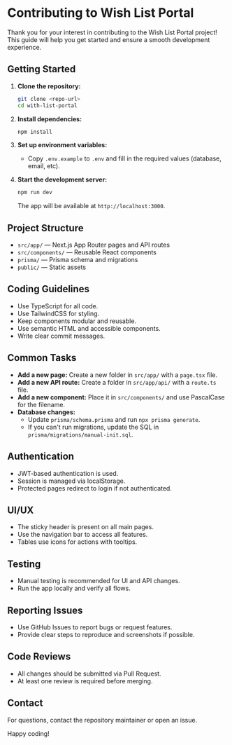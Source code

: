# Contributing to Wish List Portal

Thank you for your interest in contributing to the Wish List Portal project! This guide will help you get started and ensure a smooth development experience.

## Getting Started

1. **Clone the repository:**
   ```sh
   git clone <repo-url>
   cd with-list-portal
   ```
2. **Install dependencies:**
   ```sh
   npm install
   ```
3. **Set up environment variables:**
   - Copy `.env.example` to `.env` and fill in the required values (database, email, etc).

4. **Start the development server:**
   ```sh
   npm run dev
   ```
   The app will be available at `http://localhost:3000`.

## Project Structure

- `src/app/` — Next.js App Router pages and API routes
- `src/components/` — Reusable React components
- `prisma/` — Prisma schema and migrations
- `public/` — Static assets

## Coding Guidelines

- Use TypeScript for all code.
- Use TailwindCSS for styling.
- Keep components modular and reusable.
- Use semantic HTML and accessible components.
- Write clear commit messages.

## Common Tasks

- **Add a new page:** Create a new folder in `src/app/` with a `page.tsx` file.
- **Add a new API route:** Create a folder in `src/app/api/` with a `route.ts` file.
- **Add a new component:** Place it in `src/components/` and use PascalCase for the filename.
- **Database changes:**
  - Update `prisma/schema.prisma` and run `npx prisma generate`.
  - If you can't run migrations, update the SQL in `prisma/migrations/manual-init.sql`.

## Authentication
- JWT-based authentication is used.
- Session is managed via localStorage.
- Protected pages redirect to login if not authenticated.

## UI/UX
- The sticky header is present on all main pages.
- Use the navigation bar to access all features.
- Tables use icons for actions with tooltips.

## Testing
- Manual testing is recommended for UI and API changes.
- Run the app locally and verify all flows.

## Reporting Issues
- Use GitHub Issues to report bugs or request features.
- Provide clear steps to reproduce and screenshots if possible.

## Code Reviews
- All changes should be submitted via Pull Request.
- At least one review is required before merging.

## Contact
For questions, contact the repository maintainer or open an issue.

Happy coding!
